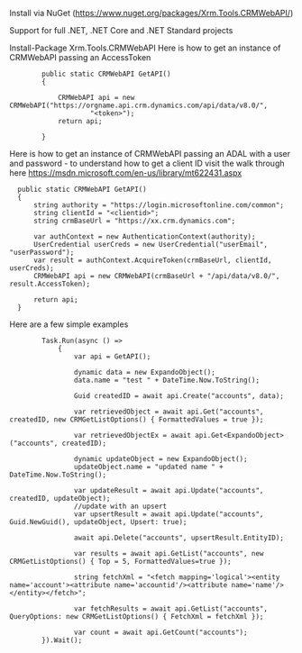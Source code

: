 
Install via NuGet (https://www.nuget.org/packages/Xrm.Tools.CRMWebAPI/)

Support for full .NET, .NET Core and .NET Standard projects

Install-Package Xrm.Tools.CRMWebAPI 
Here is how to get an instance of CRMWebAPI passing an AccessToken
````
        public static CRMWebAPI GetAPI()
        {

            CRMWebAPI api = new CRMWebAPI("https://orgname.api.crm.dynamics.com/api/data/v8.0/",
                    "<token>");
            return api;

        }
````
Here is how to get an instance of CRMWebAPI passing an ADAL with a user and password - to understand how to get a client ID visit the walk through here https://msdn.microsoft.com/en-us/library/mt622431.aspx 
````
  public static CRMWebAPI GetAPI()
  {
      string authority = "https://login.microsoftonline.com/common";
      string clientId = "<clientid>";
      string crmBaseUrl = "https://xx.crm.dynamics.com";

      var authContext = new AuthenticationContext(authority);
      UserCredential userCreds = new UserCredential("userEmail", "userPassword");
      var result = authContext.AcquireToken(crmBaseUrl, clientId, userCreds);
      CRMWebAPI api = new CRMWebAPI(crmBaseUrl + "/api/data/v8.0/", result.AccessToken);
      
      return api;
  }
````

Here are a few simple examples 
````
        Task.Run(async () =>
            {
                var api = GetAPI();

                dynamic data = new ExpandoObject();
                data.name = "test " + DateTime.Now.ToString();

                Guid createdID = await api.Create("accounts", data);                

                var retrievedObject = await api.Get("accounts", createdID, new CRMGetListOptions() { FormattedValues = true });

                var retrievedObjectEx = await api.Get<ExpandoObject>("accounts", createdID);

                dynamic updateObject = new ExpandoObject();
                updateObject.name = "updated name " + DateTime.Now.ToString();

                var updateResult = await api.Update("accounts", createdID, updateObject);
                //update with an upsert
                var upsertResult = await api.Update("accounts", Guid.NewGuid(), updateObject, Upsert: true);

                await api.Delete("accounts", upsertResult.EntityID);

                var results = await api.GetList("accounts", new CRMGetListOptions() { Top = 5, FormattedValues=true });

                string fetchXml = "<fetch mapping='logical'><entity name='account'><attribute name='accountid'/><attribute name='name'/></entity></fetch>";

                var fetchResults = await api.GetList("accounts", QueryOptions: new CRMGetListOptions() { FetchXml = fetchXml });

                var count = await api.GetCount("accounts");
        }).Wait();

